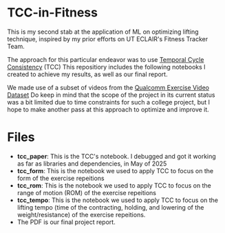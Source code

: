 # TCC-in-Fitness
This is my second stab at the application of ML on optimizing lifting technique, inspired by my prior efforts on UT ECLAIR's Fitness Tracker Team. 

The approach for this particular endeavor was to use [Temporal Cycle Consistency](https://sites.google.com/view/temporal-cycle-consistency) (TCC)
This repositiory includes the following notebooks I created to achieve my results, as well as our final report.

We made use of a subset of videos from the [Qualcomm Exercise Video Dataset](https://www.qualcomm.com/developer/software/qevd-dataset)
Do keep in mind that the scope of the project in its current status was a bit limited due to time constraints for such a college project, but I hope to make another pass at this approach to optimize and improve it.

# Files
- **tcc_paper**: This is the TCC's notebook. I debugged and got it working as far as libraries and dependencies, in May of 2025
- **tcc_form**: This is the notebook we used to apply TCC to focus on the form of the exercise repeitions
- **tcc_rom**: This is the notebook we used to apply TCC to focus on the range of motion (ROM) of the exercise repeitions
- **tcc_tempo**: This is the notebook we used to apply TCC to focus on the lifting tempo (time of the contracting, holding, and lowering of the weight/resistance) of the exercise repeitions. 
- The PDF is our final project report.
